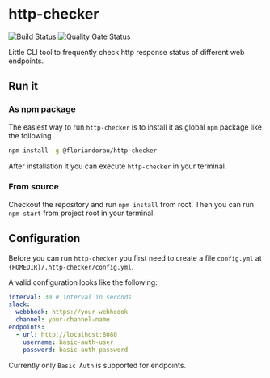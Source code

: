 # http-checker

[![Build Status](https://travis-ci.com/floriandorau/http-checker.svg?branch=master)](https://travis-ci.com/floriandorau/http-checker)
[![Quality Gate Status](https://sonarcloud.io/api/project_badges/measure?project=floriandorau_http-checker&metric=alert_status)](https://sonarcloud.io/dashboard?id=floriandorau_http-checker)

Little CLI tool to frequently check http response status of different web endpoints.

## Run it

### As npm package

The easiest way to run `http-checker` is to install it as global `npm` package like the following

```bash
npm install -g @floriandorau/http-checker
```

After installation it you can execute `http-checker` in your terminal.

### From source

Checkout the repository and run `npm install` from root. Then you can run `npm start` from project root in your terminal.

## Configuration

Before you can run `http-checker` you first need to create a file `config.yml` at `{HOMEDIR}/.http-checker/config.yml`. 

A valid configuration looks like the following:

```yaml
interval: 30 # interval in seconds
slack:
  webbhook: https://your-webhoook
  channel: your-channel-name
endpoints:
  - url: http://localhost:8080
    username: basic-auth-user
    password: basic-auth-password
```

Currently only `Basic Auth` is supported for endpoints.
